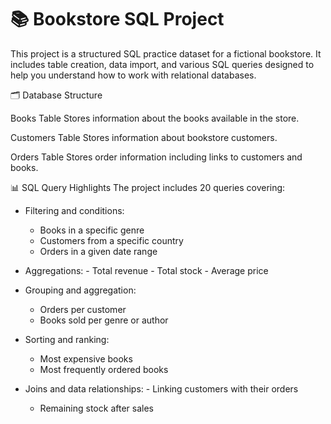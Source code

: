 # 📚 Bookstore SQL Project
This project is a structured SQL practice dataset for a fictional bookstore. It includes table creation, data import, and various SQL queries designed to help you understand how to work with relational databases.

🗂️ Database Structure

Books Table
Stores information about the books available in the store.

Customers Table
Stores information about bookstore customers.

Orders Table
Stores order information including links to customers and books.

📊 SQL Query Highlights
The project includes 20 queries covering:

- Filtering and conditions:
     -  Books in a specific genre
     -  Customers from a specific country
     -  Orders in a given date range

- Aggregations:
      - Total revenue
      - Total stock
      - Average price

- Grouping and aggregation:
     - Orders per customer
     - Books sold per genre or author

- Sorting and ranking:
     - Most expensive books
     - Most frequently ordered books

- Joins and data relationships:
      - Linking customers with their orders
     - Remaining stock after sales

